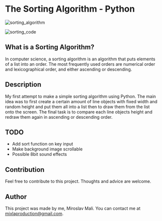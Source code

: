 # The Sorting Algorithm - Python

![sorting_algorithm](https://user-images.githubusercontent.com/68731924/135641654-792b09c0-edcc-4e27-800b-cc494b23acec.gif)

![sorting_code](https://user-images.githubusercontent.com/68731924/135641663-28330a2b-03cf-4a73-b7ed-f679198d0267.gif)

## What is a Sorting Algorithm?
In computer science, a sorting algorithm is an algorithm that puts elements of a list into an order. The most frequently used orders are numerical order and lexicographical order, and either ascending or descending.

## Description
My first attempt to make a simple sorting algorithm using Python. The main idea was to first create a certain amount of line objects with fixed width and random height and put them all into a list then to draw them from the list onto the screen. The final task is to compare each line objects height and redraw them again in ascending or descending order.

## TODO
- Add sort function on key input
- Make background image scrollable
- Possible 8bit sound effects

## Contribution
Feel free to contribute to this project. Thoughts and advice are welcome.

## Author
This project was made by me, Miroslav Mali. You can contact me at mixlaproduction@gmail.com.

